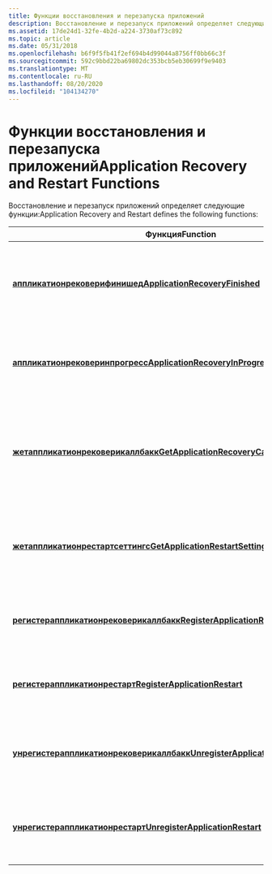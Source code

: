```yaml
---
title: Функции восстановления и перезапуска приложений
description: Восстановление и перезапуск приложений определяет следующие функции.
ms.assetid: 17de24d1-32fe-4b2d-a224-3730af73c892
ms.topic: article
ms.date: 05/31/2018
ms.openlocfilehash: b6f9f5fb41f2ef694b4d99044a8756ff0bb66c3f
ms.sourcegitcommit: 592c9bbd22ba69802dc353bcb5eb30699f9e9403
ms.translationtype: MT
ms.contentlocale: ru-RU
ms.lasthandoff: 08/20/2020
ms.locfileid: "104134270"
---
```

# <a name="application-recovery-and-restart-functions"></a><span data-ttu-id="1b7b4-103">Функции восстановления и перезапуска приложений</span><span class="sxs-lookup"><span data-stu-id="1b7b4-103">Application Recovery and Restart Functions</span></span>

<span data-ttu-id="1b7b4-104">Восстановление и перезапуск приложений определяет следующие функции:</span><span class="sxs-lookup"><span data-stu-id="1b7b4-104">Application Recovery and Restart defines the following functions:</span></span>



| <span data-ttu-id="1b7b4-105">Функция</span><span class="sxs-lookup"><span data-stu-id="1b7b4-105">Function</span></span>                                                                               | <span data-ttu-id="1b7b4-106">Описание</span><span class="sxs-lookup"><span data-stu-id="1b7b4-106">Description</span></span>                                                                                |
|----------------------------------------------------------------------------------------|--------------------------------------------------------------------------------------------|
| [<span data-ttu-id="1b7b4-107">**аппликатионрековерифинишед**</span><span class="sxs-lookup"><span data-stu-id="1b7b4-107">**ApplicationRecoveryFinished**</span></span>](/windows/win32/api/winbase/nf-winbase-applicationrecoveryfinished)                     | <span data-ttu-id="1b7b4-108">Указывает, что вызывающее приложение завершило восстановление данных.</span><span class="sxs-lookup"><span data-stu-id="1b7b4-108">Indicates that the calling application has completed its data recovery.</span></span>                    |
| [<span data-ttu-id="1b7b4-109">**аппликатионрековеринпрогресс**</span><span class="sxs-lookup"><span data-stu-id="1b7b4-109">**ApplicationRecoveryInProgress**</span></span>](/windows/win32/api/winbase/nf-winbase-applicationrecoveryinprogress)                 | <span data-ttu-id="1b7b4-110">Указывает, что вызывающее приложение продолжает восстанавливать данные.</span><span class="sxs-lookup"><span data-stu-id="1b7b4-110">Indicates that the calling application is continuing to recover data.</span></span>                      |
| [<span data-ttu-id="1b7b4-111">**жетаппликатионрековерикаллбакк**</span><span class="sxs-lookup"><span data-stu-id="1b7b4-111">**GetApplicationRecoveryCallback**</span></span>](/windows/win32/api/winbase/nf-winbase-getapplicationrecoverycallback)               | <span data-ttu-id="1b7b4-112">Возвращает указатель на подпрограммы обратного вызова восстановления, зарегистрированную для указанного процесса.</span><span class="sxs-lookup"><span data-stu-id="1b7b4-112">Retrieves a pointer to the recovery callback routine registered for the specified process.</span></span> |
| [<span data-ttu-id="1b7b4-113">**жетаппликатионрестартсеттингс**</span><span class="sxs-lookup"><span data-stu-id="1b7b4-113">**GetApplicationRestartSettings**</span></span>](/windows/win32/api/winbase/nf-winbase-getapplicationrestartsettings)                 | <span data-ttu-id="1b7b4-114">Извлекает сведения о перезапуске, зарегистрированные для указанного процесса.</span><span class="sxs-lookup"><span data-stu-id="1b7b4-114">Retrieves the restart information registered for the specified process.</span></span>                    |
| [<span data-ttu-id="1b7b4-115">**регистераппликатионрековерикаллбакк**</span><span class="sxs-lookup"><span data-stu-id="1b7b4-115">**RegisterApplicationRecoveryCallback**</span></span>](/windows/win32/api/winbase/nf-winbase-registerapplicationrecoverycallback)     | <span data-ttu-id="1b7b4-116">Регистрирует активный экземпляр приложения для восстановления.</span><span class="sxs-lookup"><span data-stu-id="1b7b4-116">Registers the active instance of an application for recovery.</span></span>                              |
| [<span data-ttu-id="1b7b4-117">**регистераппликатионрестарт**</span><span class="sxs-lookup"><span data-stu-id="1b7b4-117">**RegisterApplicationRestart**</span></span>](/windows/win32/api/winbase/nf-winbase-registerapplicationrestart)                       | <span data-ttu-id="1b7b4-118">Регистрирует активный экземпляр приложения для перезапуска.</span><span class="sxs-lookup"><span data-stu-id="1b7b4-118">Registers the active instance of an application for restart.</span></span>                               |
| [<span data-ttu-id="1b7b4-119">**унрегистераппликатионрековерикаллбакк**</span><span class="sxs-lookup"><span data-stu-id="1b7b4-119">**UnregisterApplicationRecoveryCallback**</span></span>](/windows/win32/api/winbase/nf-winbase-unregisterapplicationrecoverycallback) | <span data-ttu-id="1b7b4-120">Удаляет активный экземпляр приложения из списка восстановления.</span><span class="sxs-lookup"><span data-stu-id="1b7b4-120">Removes the active instance of an application from the recovery list.</span></span>                      |
| [<span data-ttu-id="1b7b4-121">**унрегистераппликатионрестарт**</span><span class="sxs-lookup"><span data-stu-id="1b7b4-121">**UnregisterApplicationRestart**</span></span>](/windows/win32/api/winbase/nf-winbase-unregisterapplicationrestart)                   | <span data-ttu-id="1b7b4-122">Удаляет активный экземпляр приложения из списка перезапуска.</span><span class="sxs-lookup"><span data-stu-id="1b7b4-122">Removes the active instance of an application from the restart list.</span></span>                       |



 

 

 